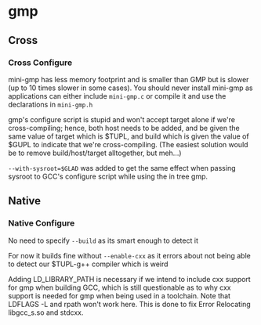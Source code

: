 # gmp
## Cross
### Cross Configure
mini-gmp has less memory footprint and is smaller than GMP but is slower (up
to 10 times slower in some cases). You should never install mini-gmp as
applications can either include `mini-gmp.c` or compile it and use the
declarations in `mini-gmp.h`

gmp's configure script is stupid and won't accept target alone if we're
cross-compiling; hence, both host needs to be added, and be given the same
value of target which is $TUPL, and build which is given the value of $GUPL to
indicate that we're cross-compiling. (The easiest solution would be to remove
build/host/target alltogether, but meh...)

`--with-sysroot=$GLAD` was added to get the same effect when passing sysroot
to GCC's configure script while using the in tree gmp.

## Native
### Native Configure
No need to specify `--build` as its smart enough to detect it

For now it builds fine without `--enable-cxx` as it errors about not being
able to detect our $TUPL-g++ compiler which is weird

Adding LD_LIBRARY_PATH is necessary if we intend to include cxx support for
gmp when building GCC, which is still questionable as to why cxx support is
needed for gmp when being used in a toolchain. Note that LDFLAGS -L and rpath
won't work here. This is done to fix Error Relocating libgcc_s.so and stdcxx.
